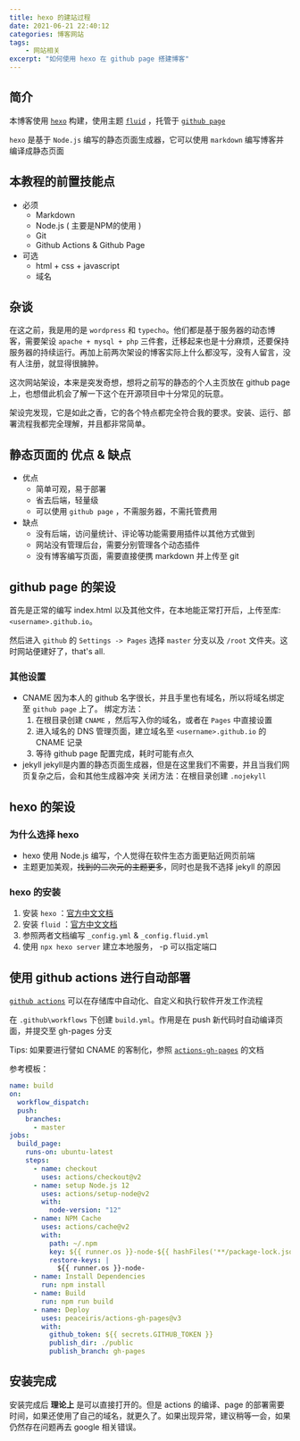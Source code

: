 ```yaml
---
title: hexo 的建站过程
date: 2021-06-21 22:40:12
categories: 博客网站
tags: 
    - 网站相关
excerpt: "如何使用 hexo 在 github page 搭建博客"
---
```


## 简介
本博客使用 [`hexo`](https://github.com/hexojs/hexo) 构建，使用主题 [`fluid`](https://github.com/fluid-dev/hexo-theme-fluid) ，托管于 [`github page`](https://pages.github.com/)

`hexo` 是基于 `Node.js` 编写的静态页面生成器，它可以使用 `markdown` 编写博客并编译成静态页面

## 本教程的前置技能点
+ 必须
  + Markdown
  + Node.js ( 主要是NPM的使用 )
  + Git
  + Github Actions & Github Page
+ 可选
  + html + css + javascript
  + 域名

## 杂谈

在这之前，我是用的是 `wordpress` 和 `typecho`。他们都是基于服务器的动态博客，需要架设 `apache + mysql + php` 三件套，迁移起来也是十分麻烦，还要保持服务器的持续运行。再加上前两次架设的博客实际上什么都没写，没有人留言，没有人注册，就显得很臃肿。

这次网站架设，本来是突发奇想，想将之前写的静态的个人主页放在 github page 上，也想借此机会了解一下这个在开源项目中十分常见的玩意。

架设完发现，它是如此之香，它的各个特点都完全符合我的要求。安装、运行、部署流程我都完全理解，并且都非常简单。

## 静态页面的 优点 & 缺点
+ 优点
  + 简单可观，易于部署
  + 省去后端，轻量级
  + 可以使用 `github page` ，不需服务器，不需托管费用
+ 缺点
  + 没有后端，访问量统计、评论等功能需要用插件以其他方式做到
  + 网站没有管理后台，需要分别管理各个动态插件
  + 没有博客编写页面，需要直接便携 markdown 并上传至 git

## github page 的架设
首先是正常的编写 index.html 以及其他文件，在本地能正常打开后，上传至库: `<username>.github.io`。

然后进入 `github` 的 `Settings -> Pages` 选择 `master` 分支以及 `/root` 文件夹。这时网站便建好了，that's all.

### 其他设置
+ CNAME
因为本人的 github 名字很长，并且手里也有域名，所以将域名绑定至 `github page` 上了。
绑定方法：
  1. 在根目录创建 `CNAME` ，然后写入你的域名，或者在 `Pages` 中直接设置
  2. 进入域名的 DNS 管理页面，建立域名至 `<username>.github.io` 的 CNAME 记录
  3. 等待 github page 配置完成，耗时可能有点久
+ jekyll
jekyll是内置的静态页面生成器，但是在这里我们不需要，并且当我们网页复杂之后，会和其他生成器冲突
关闭方法：在根目录创建 `.nojekyll`

## hexo 的架设
### 为什么选择 hexo
+ hexo 使用 Node.js 编写，个人觉得在软件生态方面更贴近网页前端
+ 主题更加美观，~~找到的二次元的主题更多~~，同时也是我不选择 jekyll 的原因

### hexo 的安装
1. 安装 `hexo` ：[官方中文文档](https://hexo.io/zh-cn/docs/#安装)
2. 安装 `fluid` ：[官方中文文档](https://hexo.fluid-dev.com/docs/start/)
3. 参照两者文档编写 `_config.yml` & `_config.fluid.yml`
4. 使用 `npx hexo server` 建立本地服务， -p 可以指定端口

## 使用 github actions 进行自动部署
[`github actions`](https://docs.github.com/en/actions) 可以在存储库中自动化、自定义和执行软件开发工作流程

在 `.github\workflows` 下创建 `build.yml`。作用是在 push 新代码时自动编译页面，并提交至 gh-pages 分支

Tips: 如果要进行譬如 CNAME 的客制化，参照 [`actions-gh-pages`](https://github.com/peaceiris/actions-gh-pages) 的文档

参考模板：
```yaml
name: build
on:
  workflow_dispatch:
  push:
    branches:
      - master
jobs:
  build_page:
    runs-on: ubuntu-latest
    steps:
      - name: checkout
        uses: actions/checkout@v2
      - name: setup Node.js 12
        uses: actions/setup-node@v2
        with:
          node-version: "12"
      - name: NPM Cache
        uses: actions/cache@v2
        with:
          path: ~/.npm
          key: ${{ runner.os }}-node-${{ hashFiles('**/package-lock.json') }}
          restore-keys: |
            ${{ runner.os }}-node-
      - name: Install Dependencies
        run: npm install
      - name: Build
        run: npm run build
      - name: Deploy
        uses: peaceiris/actions-gh-pages@v3
        with:
          github_token: ${{ secrets.GITHUB_TOKEN }}
          publish_dir: ./public
          publish_branch: gh-pages
```

## 安装完成
安装完成后 **理论上** 是可以直接打开的。但是 actions 的编译、page 的部署需要时间，如果还使用了自己的域名，就更久了。如果出现异常，建议稍等一会，如果仍然存在问题再去 google 相关错误。